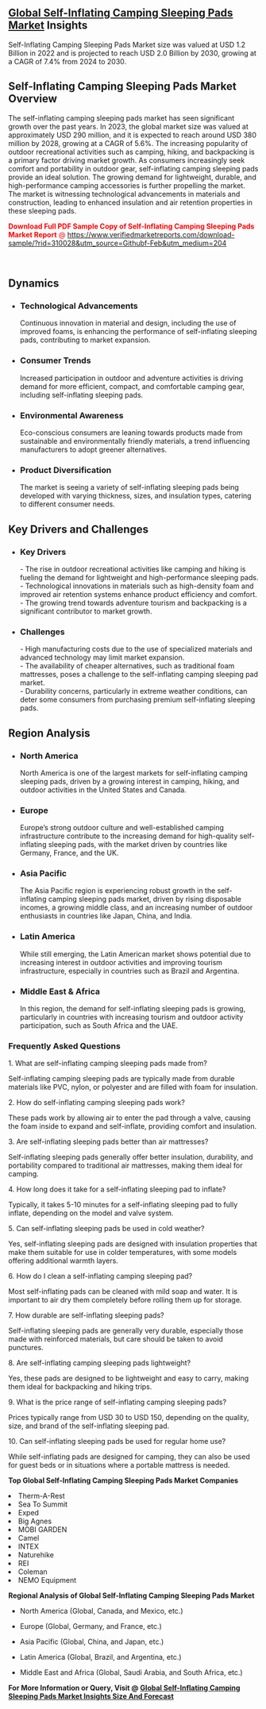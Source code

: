 <h2><a href="https://www.verifiedmarketreports.com/download-sample/?rid=310028&amp;utm_source=Githubf&amp;utm_medium=204" target="_blank">Global Self-Inflating Camping Sleeping Pads Market</a> Insights</h2><p>Self-Inflating Camping Sleeping Pads Market size was valued at USD 1.2 Billion in 2022 and is projected to reach USD 2.0 Billion by 2030, growing at a CAGR of 7.4% from 2024 to 2030.</p><p> <h2>Self-Inflating Camping Sleeping Pads Market Overview</h2> <p>The self-inflating camping sleeping pads market has seen significant growth over the past years. In 2023, the global market size was valued at approximately USD 290 million, and it is expected to reach around USD 380 million by 2028, growing at a CAGR of 5.6%. The increasing popularity of outdoor recreational activities such as camping, hiking, and backpacking is a primary factor driving market growth. As consumers increasingly seek comfort and portability in outdoor gear, self-inflating camping sleeping pads provide an ideal solution. The growing demand for lightweight, durable, and high-performance camping accessories is further propelling the market. The market is witnessing technological advancements in materials and construction, leading to enhanced insulation and air retention properties in these sleeping pads. <br> <p><span class=""><span style="color: #ff0000;"><strong>Download Full PDF Sample Copy of Self-Inflating Camping Sleeping Pads Market Report</strong> @ </span><a href="https://www.verifiedmarketreports.com/download-sample/?rid=310028&amp;utm_source=Githubf-Feb&amp;utm_medium=204" target="_blank">https://www.verifiedmarketreports.com/download-sample/?rid=310028&amp;utm_source=Githubf-Feb&amp;utm_medium=204</a></span></p> <br> <h2>Dynamics</h2> <ul> <li><h3>Technological Advancements</h3> Continuous innovation in material and design, including the use of improved foams, is enhancing the performance of self-inflating sleeping pads, contributing to market expansion.</li> <li><h3>Consumer Trends</h3> Increased participation in outdoor and adventure activities is driving demand for more efficient, compact, and comfortable camping gear, including self-inflating sleeping pads.</li> <li><h3>Environmental Awareness</h3> Eco-conscious consumers are leaning towards products made from sustainable and environmentally friendly materials, a trend influencing manufacturers to adopt greener alternatives.</li> <li><h3>Product Diversification</h3> The market is seeing a variety of self-inflating sleeping pads being developed with varying thickness, sizes, and insulation types, catering to different consumer needs.</li> </ul> <h2>Key Drivers and Challenges</h2> <ul> <li><h3>Key Drivers</h3> - The rise in outdoor recreational activities like camping and hiking is fueling the demand for lightweight and high-performance sleeping pads.<br> - Technological innovations in materials such as high-density foam and improved air retention systems enhance product efficiency and comfort.<br> - The growing trend towards adventure tourism and backpacking is a significant contributor to market growth.</li> <li><h3>Challenges</h3> - High manufacturing costs due to the use of specialized materials and advanced technology may limit market expansion.<br> - The availability of cheaper alternatives, such as traditional foam mattresses, poses a challenge to the self-inflating camping sleeping pad market.<br> - Durability concerns, particularly in extreme weather conditions, can deter some consumers from purchasing premium self-inflating sleeping pads.</li> </ul> <h2>Region Analysis</h2> <ul> <li><h3>North America</h3> North America is one of the largest markets for self-inflating camping sleeping pads, driven by a growing interest in camping, hiking, and outdoor activities in the United States and Canada.</li> <li><h3>Europe</h3> Europe’s strong outdoor culture and well-established camping infrastructure contribute to the increasing demand for high-quality self-inflating sleeping pads, with the market driven by countries like Germany, France, and the UK.</li> <li><h3>Asia Pacific</h3> The Asia Pacific region is experiencing robust growth in the self-inflating camping sleeping pads market, driven by rising disposable incomes, a growing middle class, and an increasing number of outdoor enthusiasts in countries like Japan, China, and India.</li> <li><h3>Latin America</h3> While still emerging, the Latin American market shows potential due to increasing interest in outdoor activities and improving tourism infrastructure, especially in countries such as Brazil and Argentina.</li> <li><h3>Middle East & Africa</h3> In this region, the demand for self-inflating sleeping pads is growing, particularly in countries with increasing tourism and outdoor activity participation, such as South Africa and the UAE.</li> </ul> <h3>Frequently Asked Questions</h3> <p>1. What are self-inflating camping sleeping pads made from?</p> <p>Self-inflating camping sleeping pads are typically made from durable materials like PVC, nylon, or polyester and are filled with foam for insulation.</p> <p>2. How do self-inflating camping sleeping pads work?</p> <p>These pads work by allowing air to enter the pad through a valve, causing the foam inside to expand and self-inflate, providing comfort and insulation.</p> <p>3. Are self-inflating sleeping pads better than air mattresses?</p> <p>Self-inflating sleeping pads generally offer better insulation, durability, and portability compared to traditional air mattresses, making them ideal for camping.</p> <p>4. How long does it take for a self-inflating sleeping pad to inflate?</p> <p>Typically, it takes 5-10 minutes for a self-inflating sleeping pad to fully inflate, depending on the model and valve system.</p> <p>5. Can self-inflating sleeping pads be used in cold weather?</p> <p>Yes, self-inflating sleeping pads are designed with insulation properties that make them suitable for use in colder temperatures, with some models offering additional warmth layers.</p> <p>6. How do I clean a self-inflating camping sleeping pad?</p> <p>Most self-inflating pads can be cleaned with mild soap and water. It is important to air dry them completely before rolling them up for storage.</p> <p>7. How durable are self-inflating sleeping pads?</p> <p>Self-inflating sleeping pads are generally very durable, especially those made with reinforced materials, but care should be taken to avoid punctures.</p> <p>8. Are self-inflating camping sleeping pads lightweight?</p> <p>Yes, these pads are designed to be lightweight and easy to carry, making them ideal for backpacking and hiking trips.</p> <p>9. What is the price range of self-inflating camping sleeping pads?</p> <p>Prices typically range from USD 30 to USD 150, depending on the quality, size, and brand of the self-inflating sleeping pad.</p> <p>10. Can self-inflating sleeping pads be used for regular home use?</p> <p>While self-inflating pads are designed for camping, they can also be used for guest beds or in situations where a portable mattress is needed.</p> </p><p><strong>Top Global Self-Inflating Camping Sleeping Pads Market Companies</strong></p><div data-test-id=""><p><li>Therm-A-Rest</li><li> Sea To Summit</li><li> Exped</li><li> Big Agnes</li><li> MOBI GARDEN</li><li> Camel</li><li> INTEX</li><li> Naturehike</li><li> REI</li><li> Coleman</li><li> NEMO Equipment</li></p><div><strong>Regional Analysis of&nbsp;Global Self-Inflating Camping Sleeping Pads Market</strong></div><ul><li dir="ltr"><p dir="ltr">North America&nbsp;(Global, Canada, and Mexico, etc.)</p></li><li dir="ltr"><p dir="ltr">Europe (Global, Germany, and France, etc.)</p></li><li dir="ltr"><p dir="ltr">Asia Pacific&nbsp;(Global, China, and Japan, etc.)</p></li><li dir="ltr"><p dir="ltr">Latin America&nbsp;(Global, Brazil, and Argentina, etc.)</p></li><li dir="ltr">Middle East and Africa&nbsp;(Global, Saudi Arabia, and South Africa, etc.)</li></ul><p><strong>For More Information or Query, Visit @&nbsp;</strong><strong><a href="https://www.verifiedmarketreports.com/product/self-inflating-camping-sleeping-pads-market/?utm_source=Githubf&amp;utm_medium=204" target="_blank">Global Self-Inflating Camping Sleeping Pads Market Insights Size And Forecast</a></strong></p></div>
